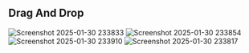 ## Drag And Drop 
![Screenshot 2025-01-30 233833](https://github.com/user-attachments/assets/ead2a121-d246-44dd-b1de-e45b2fb85c26)
![Screenshot 2025-01-30 233854](https://github.com/user-attachments/assets/f013a590-0759-402a-a596-182035107220)
![Screenshot 2025-01-30 233910](https://github.com/user-attachments/assets/609e3f0d-f3de-418c-8013-711e4e62b0bc)
![Screenshot 2025-01-30 233817](https://github.com/user-attachments/assets/f9e981ec-3bc7-464f-996c-b73fb3ab69f4)
